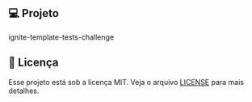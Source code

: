 ## 💻 Projeto

ignite-template-tests-challenge

## 📝 Licença

Esse projeto está sob a licença MIT. Veja o arquivo [LICENSE](LICENSE) para mais detalhes.
